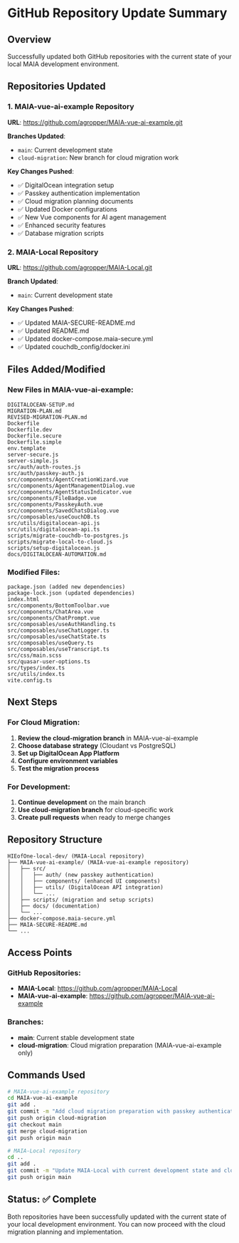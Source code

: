 # GitHub Repository Update Summary

## Overview
Successfully updated both GitHub repositories with the current state of your local MAIA development environment.

## Repositories Updated

### 1. MAIA-vue-ai-example Repository
**URL**: https://github.com/agropper/MAIA-vue-ai-example.git

**Branches Updated**:
- `main`: Current development state
- `cloud-migration`: New branch for cloud migration work

**Key Changes Pushed**:
- ✅ DigitalOcean integration setup
- ✅ Passkey authentication implementation
- ✅ Cloud migration planning documents
- ✅ Updated Docker configurations
- ✅ New Vue components for AI agent management
- ✅ Enhanced security features
- ✅ Database migration scripts

### 2. MAIA-Local Repository
**URL**: https://github.com/agropper/MAIA-Local.git

**Branch Updated**:
- `main`: Current development state

**Key Changes Pushed**:
- ✅ Updated MAIA-SECURE-README.md
- ✅ Updated README.md
- ✅ Updated docker-compose.maia-secure.yml
- ✅ Updated couchdb_config/docker.ini

## Files Added/Modified

### New Files in MAIA-vue-ai-example:
```
DIGITALOCEAN-SETUP.md
MIGRATION-PLAN.md
REVISED-MIGRATION-PLAN.md
Dockerfile
Dockerfile.dev
Dockerfile.secure
Dockerfile.simple
env.template
server-secure.js
server-simple.js
src/auth/auth-routes.js
src/auth/passkey-auth.js
src/components/AgentCreationWizard.vue
src/components/AgentManagementDialog.vue
src/components/AgentStatusIndicator.vue
src/components/FileBadge.vue
src/components/PasskeyAuth.vue
src/components/SavedChatsDialog.vue
src/composables/useCouchDB.ts
src/utils/digitalocean-api.js
src/utils/digitalocean-api.ts
scripts/migrate-couchdb-to-postgres.js
scripts/migrate-local-to-cloud.js
scripts/setup-digitalocean.js
docs/DIGITALOCEAN-AUTOMATION.md
```

### Modified Files:
```
package.json (added new dependencies)
package-lock.json (updated dependencies)
index.html
src/components/BottomToolbar.vue
src/components/ChatArea.vue
src/components/ChatPrompt.vue
src/composables/useAuthHandling.ts
src/composables/useChatLogger.ts
src/composables/useChatState.ts
src/composables/useQuery.ts
src/composables/useTranscript.ts
src/css/main.scss
src/quasar-user-options.ts
src/types/index.ts
src/utils/index.ts
vite.config.ts
```

## Next Steps

### For Cloud Migration:
1. **Review the cloud-migration branch** in MAIA-vue-ai-example
2. **Choose database strategy** (Cloudant vs PostgreSQL)
3. **Set up DigitalOcean App Platform**
4. **Configure environment variables**
5. **Test the migration process**

### For Development:
1. **Continue development** on the main branch
2. **Use cloud-migration branch** for cloud-specific work
3. **Create pull requests** when ready to merge changes

## Repository Structure

```
HIEofOne-local-dev/ (MAIA-Local repository)
├── MAIA-vue-ai-example/ (MAIA-vue-ai-example repository)
│   ├── src/
│   │   ├── auth/ (new passkey authentication)
│   │   ├── components/ (enhanced UI components)
│   │   ├── utils/ (DigitalOcean API integration)
│   │   └── ...
│   ├── scripts/ (migration and setup scripts)
│   ├── docs/ (documentation)
│   └── ...
├── docker-compose.maia-secure.yml
├── MAIA-SECURE-README.md
└── ...
```

## Access Points

### GitHub Repositories:
- **MAIA-Local**: https://github.com/agropper/MAIA-Local
- **MAIA-vue-ai-example**: https://github.com/agropper/MAIA-vue-ai-example

### Branches:
- **main**: Current stable development state
- **cloud-migration**: Cloud migration preparation (MAIA-vue-ai-example only)

## Commands Used

```bash
# MAIA-vue-ai-example repository
cd MAIA-vue-ai-example
git add .
git commit -m "Add cloud migration preparation with passkey authentication and DigitalOcean integration"
git push origin cloud-migration
git checkout main
git merge cloud-migration
git push origin main

# MAIA-Local repository
cd ..
git add .
git commit -m "Update MAIA-Local with current development state and cloud migration preparation"
git push origin main
```

## Status: ✅ Complete

Both repositories have been successfully updated with the current state of your local development environment. You can now proceed with the cloud migration planning and implementation. 